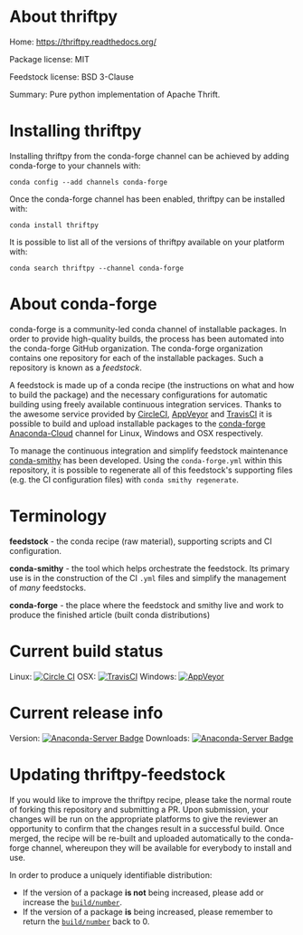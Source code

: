 About thriftpy
==============

Home: https://thriftpy.readthedocs.org/

Package license: MIT

Feedstock license: BSD 3-Clause

Summary: Pure python implementation of Apache Thrift.



Installing thriftpy
===================

Installing thriftpy from the conda-forge channel can be achieved by adding conda-forge to your channels with:

```
conda config --add channels conda-forge
```

Once the conda-forge channel has been enabled, thriftpy can be installed with:

```
conda install thriftpy
```

It is possible to list all of the versions of thriftpy available on your platform with:

```
conda search thriftpy --channel conda-forge
```


About conda-forge
=================

conda-forge is a community-led conda channel of installable packages.
In order to provide high-quality builds, the process has been automated into the
conda-forge GitHub organization. The conda-forge organization contains one repository 
for each of the installable packages. Such a repository is known as a *feedstock*.

A feedstock is made up of a conda recipe (the instructions on what and how to build
the package) and the necessary configurations for automatic building using freely
available continuous integration services. Thanks to the awesome service provided by
[CircleCI](https://circleci.com/), [AppVeyor](http://www.appveyor.com/)
and [TravisCI](https://travis-ci.org/) it is possible to build and upload installable
packages to the [conda-forge](https://anaconda.org/conda-forge)
[Anaconda-Cloud](http://docs.anaconda.org/) channel for Linux, Windows and OSX respectively.

To manage the continuous integration and simplify feedstock maintenance
[conda-smithy](http://github.com/conda-forge/conda-smithy) has been developed.
Using the ``conda-forge.yml`` within this repository, it is possible to regenerate all of
this feedstock's supporting files (e.g. the CI configuration files) with ``conda smithy regenerate``.


Terminology
===========

**feedstock** - the conda recipe (raw material), supporting scripts and CI configuration.

**conda-smithy** - the tool which helps orchestrate the feedstock.
                   Its primary use is in the construction of the CI ``.yml`` files
                   and simplify the management of *many* feedstocks.

**conda-forge** - the place where the feedstock and smithy live and work to
                  produce the finished article (built conda distributions)

Current build status
====================

Linux: [![Circle CI](https://circleci.com/gh/conda-forge/thriftpy-feedstock.svg?style=svg)](https://circleci.com/gh/conda-forge/thriftpy-feedstock)
OSX: [![TravisCI](https://travis-ci.org/conda-forge/thriftpy-feedstock.svg?branch=master)](https://travis-ci.org/conda-forge/thriftpy-feedstock) 
Windows: [![AppVeyor](https://ci.appveyor.com/api/projects/status/github/conda-forge/thriftpy-feedstock?svg=True)](https://ci.appveyor.com/project/conda-forge/thriftpy-feedstock/branch/master)

Current release info
====================
Version: [![Anaconda-Server Badge](https://anaconda.org/conda-forge/thriftpy/badges/version.svg)](https://anaconda.org/conda-forge/thriftpy)
Downloads: [![Anaconda-Server Badge](https://anaconda.org/conda-forge/thriftpy/badges/downloads.svg)](https://anaconda.org/conda-forge/thriftpy)


Updating thriftpy-feedstock
===========================

If you would like to improve the thriftpy recipe, please take the normal
route of forking this repository and submitting a PR. Upon submission, your changes will
be run on the appropriate platforms to give the reviewer an opportunity to confirm that the
changes result in a successful build. Once merged, the recipe will be re-built and uploaded
automatically to the conda-forge channel, whereupon they will be available for everybody to
install and use.

In order to produce a uniquely identifiable distribution:
 * If the version of a package **is not** being increased, please add or increase
   the [``build/number``](http://conda.pydata.org/docs/building/meta-yaml.html#build-number-and-string). 
 * If the version of a package **is** being increased, please remember to return
   the [``build/number``](http://conda.pydata.org/docs/building/meta-yaml.html#build-number-and-string)
   back to 0.

